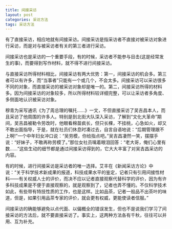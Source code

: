 ```yaml
---
title: 间接采访
layout: post
categories: 采访方法
tags: 采访方法
---
```


有了直接采访，相应地就有间接采访。间接采访是指采访者不直接对被采访对象进行采访，而是对与被采访者有关的第三者进行采访。

间接采访也是采访的一个重要手段，有的时候，采访者不能参与目击(这是经常发生的事)，而要得到写作材料，就不得不进行间接采访。

与直接采访所得材料相比，间接采访有两大优势：第一，间接采访的机会多。第三者可以有许多，而“当事者”只能有一个或几个，不会太多。间接采访可以采访很多不同的对象，而直接采访的被采访对象却是唯一的。第二，间接采访所得的材料多。因为间接采访的对象较多，所以所得材料较详细完整，可以让采访者多角度、多侧面地认识被采访对象。

穆青为采写通讯《为了周总理的嘱托……》一文，不但直接采访了吴吉昌本人，而且采访了他周围的许多人。特别是到北街大队深入采访，了解到“文化大革命”期间，吴吉昌被勒令劳改时，他眼看棉苗疯长，但只长棵，不挂桃，心急如火，却又不敢出面指导，于是，就在社员们休息时凑过去，自言自语地说：“后期管理跟不上啊!”一个中年妇女冲口说：“吴劳模，你给指点吧。”吴吉昌凄然一笑，摆摆手说：“好妹子，不敢再称劳模了。”那位女社员噙着眼泪回答：“老大哥，俺们心里有数……”这些生动的细节都是通过间接采访得到的，它大大丰富了对吴吉昌采访的内容。

有的时候，进行间接采访是采访者的唯一选择。艾丰在《新闻采访方论》中说：“关于科学技术新成果的报道，科技成果水平的鉴定，记者只有引用间接性材料——有关权威人士的评价，而决不应以记者直接观察代替科学的评价，因为有许多科技成果是不便于直接观察的，就是观察到了，记者也弄不懂的。不仅科学技术如此，有些带有特技性质的工作，也是这样。比如品茶，记者一般品不出茶叶的味道，但是，如果引用品茶专家的评价，就会更有权威，更能使读者信服。”

间接采访的确能够避免以点代面、以偏概全的错误发生，但也不是说我们学习了间接采访的方法后，就不要直接采访了。事实上，这两种方法各有千秋，往往可以并用、互为补充。 